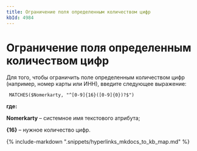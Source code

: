 ```yaml
---
title: Ограничение поля определенным количеством цифр
kbId: 4984
---
```


# Ограничение поля определенным количеством цифр

Для того, чтобы ограничить поле определенным количеством цифр (например, номер карты или ИНН), введите следующее выражение:

```
 MATCHES($Nomerkarty, "^[0-9]{16}([0-9]{0})?$")
```

**где:**

**Nomerkarty** – системное имя текстового атрибута;

**{16}** – нужное количество цифр.

{% include-markdown ".snippets/hyperlinks_mkdocs_to_kb_map.md" %}
